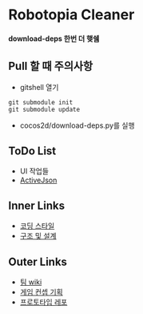 # Robotopia Cleaner

#### download-deps 한번 더 햊쉠

Pull 할 때 주의사항
----
* gitshell 열기
```
git submodule init
git submodule update
```

* cocos2d/download-deps.py를 실행


ToDo List
----
* UI 작업들
* [ActiveJson](https://github.com/SubwayRocketTeam/ActiveJson)


Inner Links
----
* [코딩 스타일](https://github.com/SubwayRocketTeam/game/tree/master/doc/style)
* [구조 및 설계](https://github.com/SubwayRocketTeam/game/tree/master/doc/arch)

Outer Links
----
* [팀 wiki](https://github.com/SubwayRocketTeam/documents/wiki)
* [게임 컨셉 기획](https://github.com/SubwayRocketTeam/documents/wiki/%EA%B2%8C%EC%9E%84-%EC%BB%A8%EC%85%89-%EA%B8%B0%ED%9A%8D)
* [프로토타입 레포](https://github.com/SubwayRocketTeam/Prototype)
